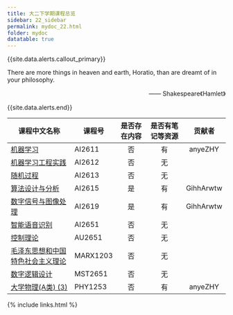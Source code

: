 ```yaml
---
title: 大二下学期课程总览
sidebar: 22_sidebar
permalink: mydoc_22.html
folder: mydoc
datatable: true
---
```


{{site.data.alerts.callout_primary}}
<p>There are more things in heaven and earth, Horatio, than are dreamt of in your philosophy.</p>
<p align="right">—— Shakespeare《Hamlet》</p>

{{site.data.alerts.end}}

<div class="datatable-begin"></div>

| 课程中文名称                                         | 课程号   | 是否存在内容 | 是否有笔记等资源 | 贡献者  |
| ---------------------------------------------------- | -------- | :----------: | :--------------: | :-----: |
| [机器学习](22_AI2611.html)                           | AI2611   |      否      |        有        | anyeZHY |
| [机器学习工程实践](22_AI2612.html)                   | AI2612   |      否      |        无        |         |
| [随机过程](22_AI2613.html)                           | AI2613   |      否      |        无        |         |
| [算法设计与分析](22_AI2615.html)                     | AI2615   |      是      |        有        |  GihhArwtw  |
| [数字信号与图像处理](22_AI2619.html)                 | AI2619   |      是      |        有        | GihhArwtw |
| [智能语音识别](22_AI2651.html)                       | AI2651   |      否      |        无        |         |
| [控制理论](22_AU2651.html)                           | AU2651   |      否      |        无        |         |
| [毛泽东思想和中国特色社会主义理论](22_MARX1203.html) | MARX1203 |      否      |        无        |         |
| [数字逻辑设计](22_MST2651.html)                      | MST2651  |      否      |        无        |         |
| [大学物理(A类) (3)](22_PHY1253.html)                 | PHY1253  |      否      |        有        | anyeZHY |

<div class="datatable-end"></div>

{% include links.html %}
